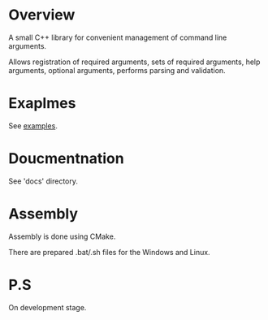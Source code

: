 # Overview

A small C++ library for convenient management of command line arguments.

Allows registration of required arguments, sets of required arguments, help arguments, optional arguments, performs parsing and validation.

# Exaplmes

See [examples](https://github.com/eao-dev/ArgumentsManager/tree/dev/examples).

# Doucmentnation

See 'docs' directory.

# Assembly

Assembly is done using CMake.

There are prepared .bat/.sh files for the Windows and Linux.

# P.S

On development stage.
